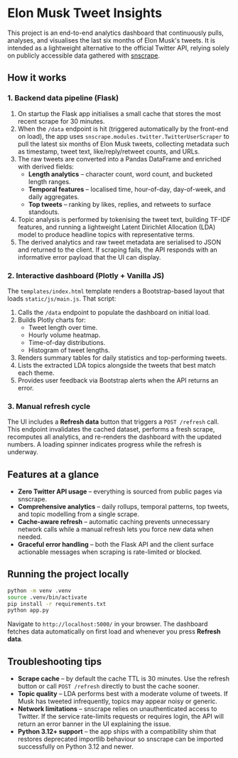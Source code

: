 # Elon Musk Tweet Insights

This project is an end-to-end analytics dashboard that continuously pulls, analyses, and visualises the last six months of Elon Musk's tweets. It is intended as a lightweight alternative to the official Twitter API, relying solely on publicly accessible data gathered with [snscrape](https://github.com/JustAnotherArchivist/snscrape).

## How it works

### 1. Backend data pipeline (Flask)

1. On startup the Flask app initialises a small cache that stores the most recent scrape for 30 minutes.
2. When the `/data` endpoint is hit (triggered automatically by the front-end on load), the app uses `snscrape.modules.twitter.TwitterUserScraper` to pull the latest six months of Elon Musk tweets, collecting metadata such as timestamp, tweet text, like/reply/retweet counts, and URLs.
3. The raw tweets are converted into a Pandas DataFrame and enriched with derived fields:
   - **Length analytics** – character count, word count, and bucketed length ranges.
   - **Temporal features** – localised time, hour-of-day, day-of-week, and daily aggregates.
   - **Top tweets** – ranking by likes, replies, and retweets to surface standouts.
4. Topic analysis is performed by tokenising the tweet text, building TF-IDF features, and running a lightweight Latent Dirichlet Allocation (LDA) model to produce headline topics with representative terms.
5. The derived analytics and raw tweet metadata are serialised to JSON and returned to the client. If scraping fails, the API responds with an informative error payload that the UI can display.

### 2. Interactive dashboard (Plotly + Vanilla JS)

The `templates/index.html` template renders a Bootstrap-based layout that loads `static/js/main.js`. That script:

1. Calls the `/data` endpoint to populate the dashboard on initial load.
2. Builds Plotly charts for:
   - Tweet length over time.
   - Hourly volume heatmap.
   - Time-of-day distributions.
   - Histogram of tweet lengths.
3. Renders summary tables for daily statistics and top-performing tweets.
4. Lists the extracted LDA topics alongside the tweets that best match each theme.
5. Provides user feedback via Bootstrap alerts when the API returns an error.

### 3. Manual refresh cycle

The UI includes a **Refresh data** button that triggers a `POST /refresh` call. This endpoint invalidates the cached dataset, performs a fresh scrape, recomputes all analytics, and re-renders the dashboard with the updated numbers. A loading spinner indicates progress while the refresh is underway.

## Features at a glance

- **Zero Twitter API usage** – everything is sourced from public pages via snscrape.
- **Comprehensive analytics** – daily rollups, temporal patterns, top tweets, and topic modelling from a single scrape.
- **Cache-aware refresh** – automatic caching prevents unnecessary network calls while a manual refresh lets you force new data when needed.
- **Graceful error handling** – both the Flask API and the client surface actionable messages when scraping is rate-limited or blocked.

## Running the project locally

```bash
python -m venv .venv
source .venv/bin/activate
pip install -r requirements.txt
python app.py
```

Navigate to `http://localhost:5000/` in your browser. The dashboard fetches data automatically on first load and whenever you press **Refresh data**.

## Troubleshooting tips

- **Scrape cache** – by default the cache TTL is 30 minutes. Use the refresh button or call `POST /refresh` directly to bust the cache sooner.
- **Topic quality** – LDA performs best with a moderate volume of tweets. If Musk has tweeted infrequently, topics may appear noisy or generic.
- **Network limitations** – snscrape relies on unauthenticated access to Twitter. If the service rate-limits requests or requires login, the API will return an error banner in the UI explaining the issue.
- **Python 3.12+ support** – the app ships with a compatibility shim that restores deprecated importlib behaviour so snscrape can be imported successfully on Python 3.12 and newer.
